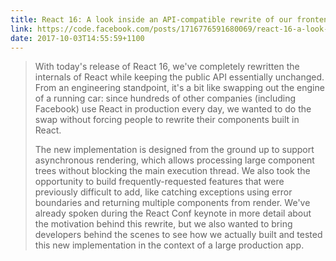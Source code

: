 ```yaml
---
title: React 16: A look inside an API-compatible rewrite of our frontend UI library
link: https://code.facebook.com/posts/1716776591680069/react-16-a-look-inside-an-api-compatible-rewrite-of-our-frontend-ui-library/?utm_source=reactnl&utm_medium=email
date: 2017-10-03T14:55:59+1100
---
```


> With today's release of React 16, we've completely rewritten the internals of React while keeping the public API essentially unchanged. From an engineering standpoint, it's a bit like swapping out the engine of a running car: since hundreds of other companies (including Facebook) use React in production every day, we wanted to do the swap without forcing people to rewrite their components built in React.
> 
> The new implementation is designed from the ground up to support asynchronous rendering, which allows processing large component trees without blocking the main execution thread. We also took the opportunity to build frequently-requested features that were previously difficult to add, like catching exceptions using error boundaries and returning multiple components from render. We've already spoken during the React Conf keynote in more detail about the motivation behind this rewrite, but we also wanted to bring developers behind the scenes to see how we actually built and tested this new implementation in the context of a large production app.

